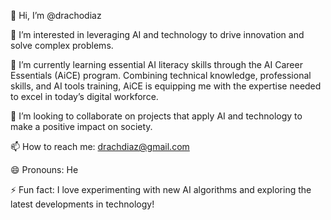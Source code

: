
👋 Hi, I’m @drachodiaz

👀 I’m interested in leveraging AI and technology to drive innovation and solve complex problems.

🌱 I’m currently learning essential AI literacy skills through the AI Career Essentials (AiCE) program. Combining technical knowledge, professional skills, and AI tools training, AiCE is equipping me with the expertise needed to excel in today’s digital workforce.

💞️ I’m looking to collaborate on projects that apply AI and technology to make a positive impact on society.

📫 How to reach me: drachdiaz@gmail.com

😄 Pronouns: He

⚡ Fun fact: I love experimenting with new AI algorithms and exploring the latest developments in technology!


<!---
drachodiaz/drachodiaz is a ✨ special ✨ repository because its `README.md` (this file) appears on your GitHub profile.
You can click the Preview link to take a look at your changes.
--->
